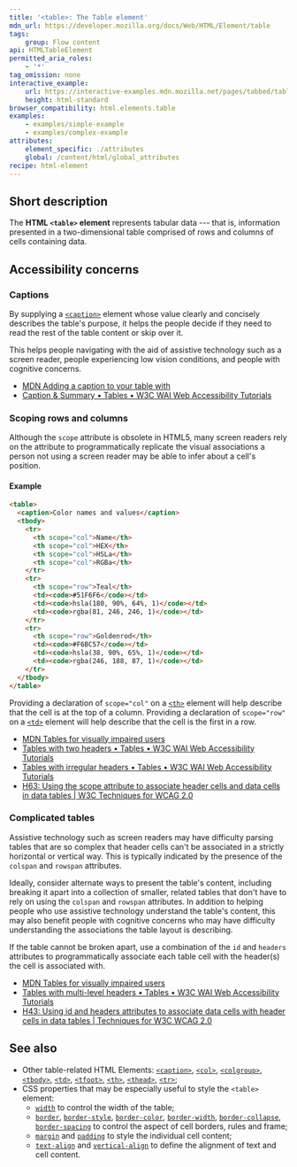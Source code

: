 ```yaml
---
title: '<table>: The Table element'
mdn_url: https://developer.mozilla.org/docs/Web/HTML/Element/table
tags:
    group: Flow content
api: HTMLTableElement
permitted_aria_roles:
    - '*'
tag_omission: none
interactive_example:
    url: https://interactive-examples.mdn.mozilla.net/pages/tabbed/table.html
    height: html-standard
browser_compatibility: html.elements.table
examples:
    - examples/simple-example
    - examples/complex-example
attributes:
    element_specific: ./attributes
    global: /content/html/global_attributes
recipe: html-element
---
```


## Short description

The **HTML `<table>` element** represents tabular data --- that is,
information presented in a two-dimensional table comprised of rows and
columns of cells containing data.

## Accessibility concerns
### Captions

By supplying a
[`<caption>`](https://developer.mozilla.org/en-US/docs/Web/HTML/Element/caption "The HTML Table Caption element (<caption>) specifies the caption (or title) of a table, and if used is always the first child of a <table>.")
element whose value clearly and concisely describes the table\'s
purpose, it helps the people decide if they need to read the rest of the
table content or skip over it.

This helps people navigating with the aid of assistive technology such
as a screen reader, people experiencing low vision conditions, and
people with cognitive concerns.

- [MDN Adding a caption to your table with <caption>](/en-US/docs/Learn/HTML/Tables/Advanced#Adding_a_caption_to_your_table_with_%3Ccaption%3E)
- [Caption & Summary • Tables • W3C WAI Web Accessibility Tutorials](https://www.w3.org/WAI/tutorials/tables/caption-summary/)

### Scoping rows and columns

Although the `scope` attribute is obsolete in HTML5, many screen readers
rely on the attribute to programmatically replicate the visual
associations a person not using a screen reader may be able to infer
about a cell\'s position.

#### Example

```html
<table>
  <caption>Color names and values</caption>
  <tbody>
    <tr>
      <th scope="col">Name</th>
      <th scope="col">HEX</th>
      <th scope="col">HSLa</th>
      <th scope="col">RGBa</th>
    </tr>
    <tr>
      <th scope="row">Teal</th>
      <td><code>#51F6F6</code></td>
      <td><code>hsla(180, 90%, 64%, 1)</code></td>
      <td><code>rgba(81, 246, 246, 1)</code></td>
    </tr>
    <tr>
      <th scope="row">Goldenrod</th>
      <td><code>#F6BC57</code></td>
      <td><code>hsla(38, 90%, 65%, 1)</code></td>
      <td><code>rgba(246, 188, 87, 1)</code></td>
    </tr>
  </tbody>
</table>
```

Providing a declaration of `scope="col"` on a
[`<th>`](https://developer.mozilla.org/en-US/docs/Web/HTML/Element/th)
element will help describe that the cell is at the top of a column.
Providing a declaration of `scope="row"` on a
[`<td>`](https://developer.mozilla.org/en-US/docs/Web/HTML/Element/td)
element will help describe that the cell is the first in a row.

- [MDN Tables for visually impaired users](https://developer.mozilla.org/en-US/docs/Learn/HTML/Tables/Advanced#Tables_for_visually_impaired_users)
- [Tables with two headers • Tables • W3C WAI Web Accessibility
  Tutorials](https://www.w3.org/WAI/tutorials/tables/two-headers/)
- [Tables with irregular headers • Tables • W3C WAI Web Accessibility
  Tutorials](https://www.w3.org/WAI/tutorials/tables/irregular/)
- [H63: Using the scope attribute to associate header cells and data
  cells in data tables \| W3C Techniques for WCAG
  2.0](https://www.w3.org/TR/WCAG20-TECHS/H63.html)

### Complicated tables

Assistive technology such as screen readers may have difficulty parsing tables that are so complex that header cells can't be associated in a strictly horizontal or vertical way. This is typically indicated by the presence of the `colspan` and `rowspan` attributes.

Ideally, consider alternate ways to present the table\'s content,
including breaking it apart into a collection of smaller, related tables
that don't have to rely on using the `colspan` and `rowspan`
attributes. In addition to helping people who use assistive technology
understand the table's content, this may also benefit people with
cognitive concerns who may have difficulty understanding the
associations the table layout is describing.

If the table cannot be broken apart, use a combination of the `id` and
`headers` attributes to programmatically associate each table cell with
the header(s) the cell is associated with.

- [MDN Tables for visually impaired users](https://developer.mozilla.org/en-US/docs/Learn/HTML/Tables/Advanced#Tables_for_visually_impaired_users)
- [Tables with multi-level headers • Tables • W3C WAI Web
  Accessibility
  Tutorials](https://www.w3.org/WAI/tutorials/tables/multi-level/)
- [H43: Using id and headers attributes to associate data cells with
  header cells in data tables \| Techniques for W3C WCAG
  2.0](https://www.w3.org/TR/WCAG20-TECHS/H43.html)

## See also

- Other table-related HTML Elements:
  [`<caption>`](https://developer.mozilla.org/en-US/docs/Web/HTML/Element/caption),
  [`<col>`](https://developer.mozilla.org/en-US/docs/Web/HTML/Element/col),
  [`<colgroup>`](https://developer.mozilla.org/en-US/docs/Web/HTML/Element/colgroup),
  [`<tbody>`](https://developer.mozilla.org/en-US/docs/Web/HTML/Element/tbody),
  [`<td>`](https://developer.mozilla.org/en-US/docs/Web/HTML/Element/td),
  [`<tfoot>`](https://developer.mozilla.org/en-US/docs/Web/HTML/Element/tfoot),
  [`<th>`](https://developer.mozilla.org/en-US/docs/Web/HTML/Element/th),
  [`<thead>`](https://developer.mozilla.org/en-US/docs/Web/HTML/Element/thead),
  [`<tr>`](https://developer.mozilla.org/en-US/docs/Web/HTML/Element/tr);
- CSS properties that may be especially useful to style the `<table>` element:
  - [`width`](https://developer.mozilla.org/en-US/docs/Web/CSS/width)
    to control the width of the table;
  - [`border`](https://developer.mozilla.org/en-US/docs/Web/CSS/border),
    [`border-style`](https://developer.mozilla.org/en-US/docs/Web/CSS/border-style),
    [`border-color`](https://developer.mozilla.org/en-US/docs/Web/CSS/border-color),
    [`border-width`](https://developer.mozilla.org/en-US/docs/Web/CSS/border-width),
    [`border-collapse`](https://developer.mozilla.org/en-US/docs/Web/CSS/border-collapse),
    [`border-spacing`](https://developer.mozilla.org/en-US/docs/Web/CSS/border-spacing)
    to control the aspect of cell borders, rules and frame;
  - [`margin`](https://developer.mozilla.org/en-US/docs/Web/CSS/margin)
    and
    [`padding`](https://developer.mozilla.org/en-US/docs/Web/CSS/padding)
    to style the individual cell content;
  - [`text-align`](https://developer.mozilla.org/en-US/docs/Web/CSS/text-align)
    and
    [`vertical-align`](https://developer.mozilla.org/en-US/docs/Web/CSS/vertical-align)
    to define the alignment of text and cell content.
